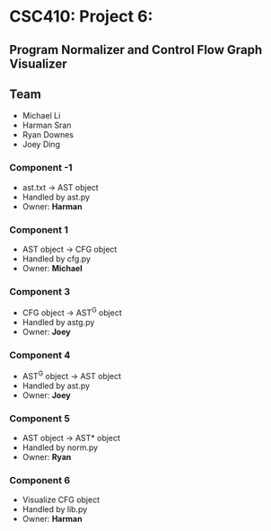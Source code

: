 # CSC410: Project 6:
## Program Normalizer and Control Flow Graph Visualizer


## Team
- Michael Li
- Harman Sran
- Ryan Downes
- Joey Ding

### Component -1
- ast.txt -> AST object
- Handled by ast.py
- Owner: **Harman**

### Component 1
- AST object -> CFG object
- Handled by cfg.py
- Owner: **Michael**

### Component 3
- CFG object -> AST<sup>G</sup> object
- Handled by astg.py
- Owner: **Joey**

### Component 4
- AST<sup>G</sup> object -> AST object
- Handled by ast.py
- Owner: **Joey**

### Component 5
- AST object -> AST* object
- Handled by norm.py
- Owner: **Ryan**

### Component 6
- Visualize CFG object
- Handled by lib.py
- Owner: **Harman**
